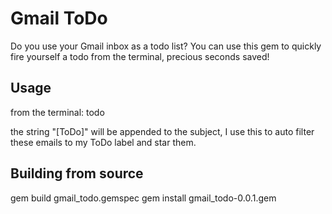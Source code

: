 Gmail ToDo
==========

Do you use your Gmail inbox as a todo list? You can use this gem
to quickly fire yourself a todo from the terminal, precious seconds
saved!

Usage
-----

from the terminal:
todo <subject> <body>

the string "[ToDo]" will be appended to the subject, I use this to auto filter these emails to my ToDo label and star them.

Building from source
--------------------

gem build gmail_todo.gemspec
gem install gmail_todo-0.0.1.gem
